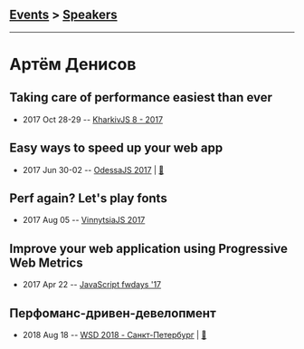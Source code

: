 ## [Events](../README.md) > [Speakers](../speakers.md)
---

# Артём Денисов

## Taking care of performance easiest than ever
- 2017 Oct 28-29 -- [KharkivJS 8 - 2017](https://www.youtube.com/watch?v=M5l-3z0Aulg)    
## Easy ways to speed up your web app
- 2017 Jun 30-02 -- [OdessaJS 2017](https://www.youtube.com/watch?v=11ZBYf-jugE)  | [:notebook:](https://www.slideshare.net/OdessaJSConf/artem-denysov-easy-ways-to-speed-up-your-web-application)  
## Perf again? Let&#39;s play fonts
- 2017 Aug 05 -- [VinnytsiaJS 2017](https://www.youtube.com/watch?v=0e0QrcHslAA)    
## Improve your web application using Progressive Web Metrics
- 2017 Apr 22 -- [JavaScript fwdays &#39;17](https://frameworksdays.com/event/js-frameworks-day-2017/review/improve-your-web-app-using-progressive-web-metrics)    
## Перфоманс-дривен-девелопмент
- 2018 Aug 18 -- [WSD 2018 - Санкт-Петербург](https://www.youtube.com/watch?v=47Sc_vpOwyM)  | [:notebook:](https://wsd.events/2018/08/18/pres/perf-driven.pdf)  
